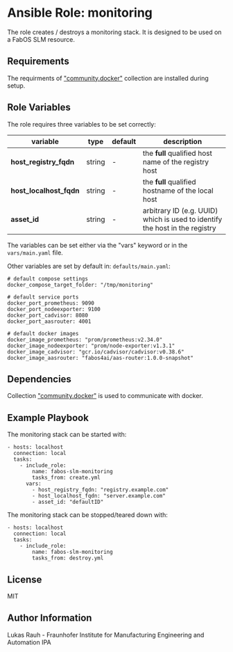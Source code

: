 Ansible Role: monitoring
=========

The role creates / destroys a monitoring stack. It is designed to be used on a FabOS SLM resource.

Requirements
------------

The requirments of ["community.docker"](https://docs.ansible.com/ansible/latest/collections/community/docker/index.html) collection are installed during setup.

Role Variables
--------------

The role requires three variables to be set correctly:

| **variable**            | **type** | **default** | **description**                                                             |
|-------------------------|----------|-------------|-----------------------------------------------------------------------------|
| **host_registry_fqdn**  | string   | -   | the **full** qualified host name of the registry host                       |
| **host_localhost_fqdn** | string   | -   | the **full** qualified hostname of the local host                           |
| **asset_id**            | string   | -   | arbitrary ID (e.g. UUID) which is used to identify the host in the registry |


The variables can be set either via the "vars" keyword or in the `vars/main.yaml` file. 

Other variables are set by default in: `defaults/main.yaml`:

    # default compose settings
    docker_compose_target_folder: "/tmp/monitoring"

    # default service ports
    docker_port_prometheus: 9090
    docker_port_nodeexporter: 9100
    docker_port_cadvisor: 8080
    docker_port_aasrouter: 4001

    # default docker images
    docker_image_prometheus: "prom/prometheus:v2.34.0"
    docker_image_nodeexporter: "prom/node-exporter:v1.3.1"
    docker_image_cadvisor: "gcr.io/cadvisor/cadvisor:v0.38.6"
    docker_image_aasrouter: "fabos4ai/aas-router:1.0.0-snapshot"

Dependencies
------------

Collection ["community.docker"](https://docs.ansible.com/ansible/latest/collections/community/docker/index.html) is used to communicate with docker.

Example Playbook
----------------

The monitoring stack can be started with:

    - hosts: localhost
      connection: local
      tasks:
        - include_role:
            name: fabos-slm-monitoring
            tasks_from: create.yml
          vars:
            - host_registry_fqdn: "registry.example.com"
            - host_localhost_fqdn: "server.example.com"
            - asset_id: "defaultID" 

The monitoring stack can be stopped/teared down with:

    - hosts: localhost
      connection: local
      tasks:
        - include_role:
            name: fabos-slm-monitoring
            tasks_from: destroy.yml

License
-------

MIT

Author Information
------------------

Lukas Rauh - Fraunhofer Institute for Manufacturing Engineering and Automation IPA
